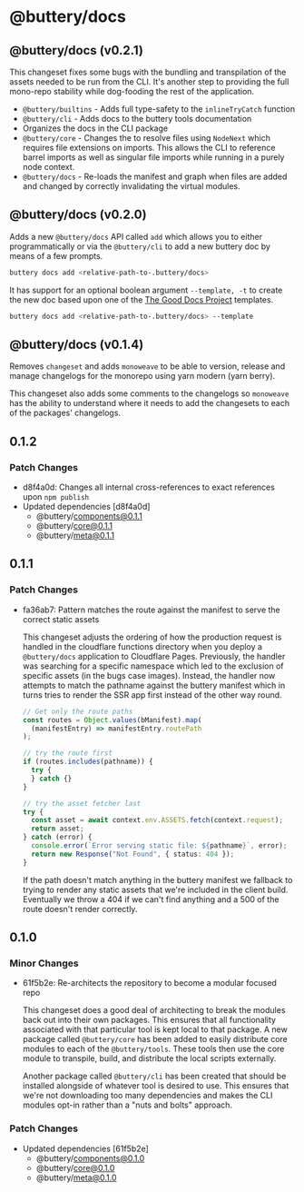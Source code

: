 # @buttery/docs

<!-- MONOWEAVE:BELOW -->

## @buttery/docs (v0.2.1) <a name="0.2.1"></a>

This changeset fixes some bugs with the bundling and transpilation of the assets needed to be run from the CLI. It's another step to providing the full mono-repo stability while dog-fooding the rest of the application.

- `@buttery/builtins` - Adds full type-safety to the `inlineTryCatch` function
- `@buttery/cli` - Adds docs to the buttery tools documentation
- Organizes the docs in the CLI package
- `@buttery/core` - Changes the to resolve files using `NodeNext` which requires file extensions on imports. This allows the CLI to reference barrel imports as well as singular file imports while running in a purely node context.
- `@buttery/docs` - Re-loads the manifest and graph when files are added and changed by correctly invalidating the virtual modules.



## @buttery/docs (v0.2.0) <a name="0.2.0"></a>

Adds a new `@buttery/docs` API called `add` which allows you to either programmatically or via the `@buttery/cli` to add a new buttery doc by means of a few prompts.

```bash
buttery docs add <relative-path-to-.buttery/docs>
```

It has support for an optional boolean argument `--template, -t` to create the new doc based upon one of the [The Good Docs Project](https://www.thegooddocsproject.dev/template) templates.

```bash
buttery docs add <relative-path-to-.buttery/docs> --template
```



## @buttery/docs (v0.1.4) <a name="0.1.4"></a>

Removes `changeset` and adds `monoweave` to be able to version, release and manage changelogs for the monorepo using yarn modern (yarn berry).

This changeset also adds some comments to the changelogs so `monoweave` has the ability to understand where it needs to add the changesets to each of the packages' changelogs.



## 0.1.2

### Patch Changes

- d8f4a0d: Changes all internal cross-references to exact references upon `npm publish`
- Updated dependencies [d8f4a0d]
  - @buttery/components@0.1.1
  - @buttery/core@0.1.1
  - @buttery/meta@0.1.1

## 0.1.1

### Patch Changes

- fa36ab7: Pattern matches the route against the manifest to serve the correct static assets

  This changeset adjusts the ordering of how the production request is handled in the cloudflare functions directory when you deploy a `@buttery/docs` application to Cloudflare Pages. Previously, the handler was searching for a specific namespace which led to the exclusion of specific assets (in the bugs case images). Instead, the handler now attempts to match the pathname against the buttery manifest which in turns tries to render the SSR app first instead of the other way round.

  ```ts
  // Get only the route paths
  const routes = Object.values(bManifest).map(
    (manifestEntry) => manifestEntry.routePath
  );

  // try the route first
  if (routes.includes(pathname)) {
    try {
    } catch {}
  }

  // try the asset fetcher last
  try {
    const asset = await context.env.ASSETS.fetch(context.request);
    return asset;
  } catch (error) {
    console.error(`Error serving static file: ${pathname}`, error);
    return new Response("Not Found", { status: 404 });
  }
  ```

  If the path doesn't match anything in the buttery manifest we fallback to trying to render any static assets that we're included in the client build. Eventually we throw a 404 if we can't find anything and a 500 of the route doesn't render correctly.

## 0.1.0

### Minor Changes

- 61f5b2e: Re-architects the repository to become a modular focused repo

  This changeset does a good deal of architecting to break the modules back out into their own packages. This ensures that all functionality associated with that particular tool is kept local to that package. A new package called `@buttery/core` has been added to easily distribute core modules to each of the `@buttery/tools`. These tools then use the core module to transpile, build, and distribute the local scripts externally.

  Another package called `@buttery/cli` has been created that should be installed alongside of whatever tool is desired to use. This ensures that we're not downloading too many dependencies and makes the CLI modules opt-in rather than a "nuts and bolts" approach.

### Patch Changes

- Updated dependencies [61f5b2e]
  - @buttery/components@0.1.0
  - @buttery/core@0.1.0
  - @buttery/meta@0.1.0
